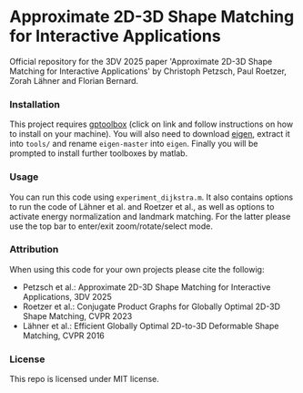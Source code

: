 # Approximate 2D-3D Shape Matching for Interactive Applications

Official repository for the 3DV 2025 paper 'Approximate 2D-3D Shape Matching for Interactive Applications' by Christoph Petzsch, Paul Roetzer, Zorah Lähner and Florian Bernard.


### Installation
This project requires [gptoolbox](https://github.com/alecjacobson/gptoolbox) (click on link and follow instructions on how to install on your machine). You will also need to download [eigen](https://gitlab.com/libeigen/eigen), extract it into `tools/` and rename `eigen-master` into `eigen`. Finally you will be prompted to install further toolboxes by matlab.


### Usage
You can run this code using `experiment_dijkstra.m`. It also contains options to run the code of Lähner et al. and Roetzer et al., as well as options to activate energy normalization and landmark matching. For the latter please use the top bar to enter/exit zoom/rotate/select mode.


### Attribution
When using this code for your own projects please cite the followig:
- Petzsch et al.: Approximate 2D-3D Shape Matching for Interactive Applications, 3DV 2025
- Roetzer et al.: Conjugate Product Graphs for Globally Optimal 2D-3D Shape Matching, CVPR 2023
- Lähner et al.: Efficient Globally Optimal 2D-to-3D Deformable Shape Matching, CVPR 2016


### License
This repo is licensed under MIT license.



